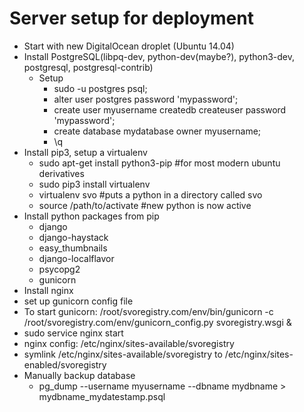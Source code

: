 Server setup for deployment
===========================
* Start with new DigitalOcean droplet (Ubuntu 14.04)
* Install PostgreSQL(libpq-dev, python-dev(maybe?), python3-dev, postgresql, postgresql-contrib)
  * Setup
    * sudo -u postgres psql;
    * alter user postgres password 'mypassword';
    * create user myusername createdb createuser password 'mypassword';
    * create database mydatabase owner myusername;
    * \q
* Install pip3, setup a virtualenv
  * sudo apt-get install python3-pip #for most modern ubuntu derivatives
  * sudo pip3 install virtualenv
  * virtualenv svo #puts a python in a directory called svo
  * source /path/to/activate #new python is now active
* Install python packages from pip
  * django
  * django-haystack
  * easy_thumbnails
  * django-localflavor
  * psycopg2
  * gunicorn
* Install nginx
* set up gunicorn config file
* To start gunicorn: /root/svoregistry.com/env/bin/gunicorn -c /root/svoregistry.com/env/gunicorn_config.py svoregistry.wsgi &
* sudo service nginx start
* nginx config: /etc/nginx/sites-available/svoregistry
* symlink /etc/nginx/sites-available/svoregistry to /etc/nginx/sites-enabled/svoregistry
* Manually backup database
  * pg_dump --username myusername --dbname mydbname > mydbname_mydatestamp.psql
